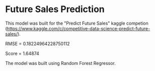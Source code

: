 # Future Sales Prediction
This model was built for the "Predict Future Sales" kaggle competion  (https://www.kaggle.com/c/competitive-data-science-predict-future-sales/).

RMSE = 0.18224964228750112

Score = 1.64874

The model was built using Random Forest Regressor.
